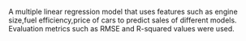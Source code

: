 A multiple linear regression model that uses features such as engine size,fuel efficiency,price of cars to predict sales of different models.
Evaluation metrics such as RMSE and R-squared values were used.

